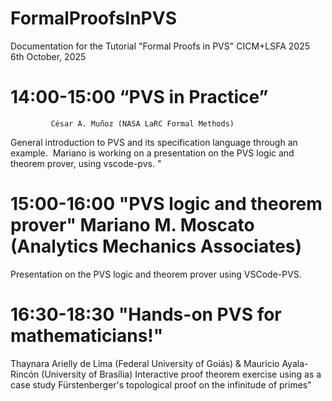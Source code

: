 # FormalProofsInPVS
Documentation for the Tutorial "Formal Proofs in PVS" CICM+LSFA 2025
6th October, 2025

# 14:00-15:00  “PVS in Practice” 
             César A. Muñoz (NASA LaRC Formal Methods)
General introduction to PVS and its specification language through an example.   Mariano is working on a presentation on the PVS logic and theorem prover, using vscode-pvs. "
 
# 15:00-16:00 "PVS logic and theorem prover" Mariano M. Moscato (Analytics Mechanics Associates)
Presentation on the PVS logic and theorem prover using VSCode-PVS.

# 16:30-18:30 "Hands-on PVS for mathematicians!" 
Thaynara Arielly de Lima (Federal University of Goiás) & Mauricio Ayala-Rincón (University of Brasília)
Interactive proof theorem exercise using as a case study Fürstenberger's topological proof on the infinitude of primes"
